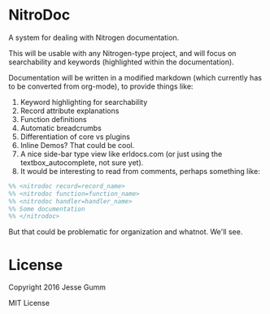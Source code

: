 # NitroDoc

A system for dealing with Nitrogen documentation.

This will be usable with any Nitrogen-type project, and will focus on
searchability and keywords (highlighted within the documentation).

Documentation will be written in a modified markdown (which currently has to be
converted from org-mode), to provide things like:

1) Keyword highlighting for searchability
2) Record attribute explanations
3) Function definitions
4) Automatic breadcrumbs
5) Differentiation of core vs plugins
6) Inline Demos? That could be cool.
7) A nice side-bar type view like erldocs.com (or just using the textbox_autocomplete, not sure yet).
8) It would be interesting to read from comments, perhaps something like:

```erlang
%% <nitrodoc record=record_name>
%% <nitrodoc function=function_name>
%% <nitrodoc handler=handler_name>
%% Some documentation
%% </nitrodoc>
```
But that could be problematic for organization and whatnot. We'll see.

# License

Copyright 2016 Jesse Gumm

MIT License
